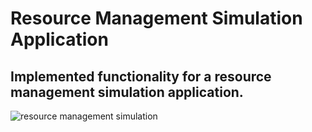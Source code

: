 # Resource Management Simulation Application

## Implemented functionality for a resource management simulation application. 


![resource management simulation](https://user-images.githubusercontent.com/53113092/221814690-58f851ec-f63e-4403-8fe9-34f6e43398bd.png)
